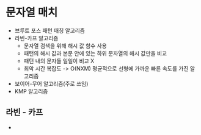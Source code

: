 # 문자열 매치
- 브루트 포스 패턴 매칭 알고리즘
- 라빈-카프 알고리즘
    * 문자열 검색을 위해 해시 값 함수 사용
    * 패턴의 해시 값과 본문 안에 있는 하위 문자열의 해시 값만을 비교
    * 패턴 내의 문자들 일일이 비교 X
    * 최악 시간 복잡도 -> O(NXM) 평균적으로 선형에 가까운 빠른 속도를 가진 알고리즘
- 보이어-무어 알고리즘(주로 쓰임)
- KMP 알고리즘

## 라빈 - 카프
-  